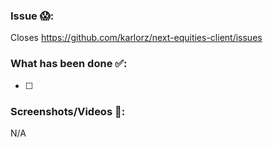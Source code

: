 ### Issue 😱:

Closes https://github.com/karlorz/next-equities-client/issues

### What has been done ✅:

- [ ]

### Screenshots/Videos 🎥:

N/A
